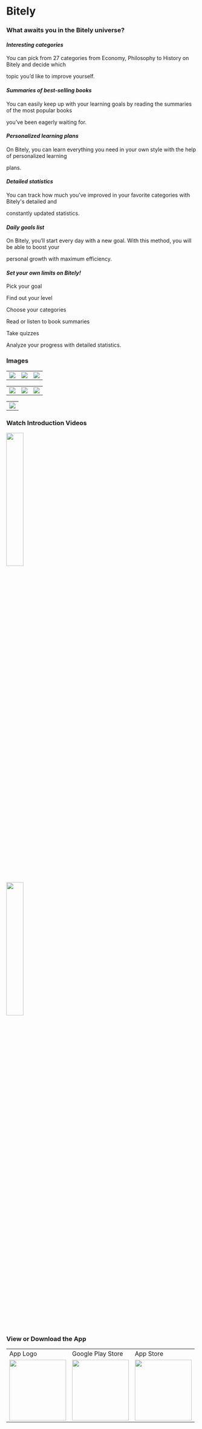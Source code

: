 # Bitely

### What awaits you in the Bitely universe?

#### *Interesting categories*

You can pick from 27 categories from Economy, Philosophy to History on Bitely and decide which

topic you’d like to improve yourself.


#### *Summaries of best-selling books*

You can easily keep up with your learning goals by reading the summaries of the most popular books

you’ve been eagerly waiting for.


#### *Personalized learning plans*

On Bitely, you can learn everything you need in your own style with the help of personalized learning

plans.


#### *Detailed statistics*

You can track how much you’ve improved in your favorite categories with Bitely's detailed and

constantly updated statistics.


#### *Daily goals list*

On Bitely, you’ll start every day with a new goal. With this method, you will be able to boost your

personal growth with maximum efficiency.


#### *Set your own limits on Bitely!*

Pick your goal

Find out your level

Choose your categories

Read or listen to book summaries

Take quizzes

Analyze your progress with detailed statistics.


### Images

<table>
  <tr>
    <td><img src="https://is1-ssl.mzstatic.com/image/thumb/PurpleSource116/v4/de/fa/ff/defaff9a-844a-9138-e34e-7acf545ff197/a783aa66-c684-45ee-9ecd-6d986ffb40d7_1.png/230x0w.webp"></td>
    <td><img src="https://is1-ssl.mzstatic.com/image/thumb/PurpleSource126/v4/b1/06/7b/b1067bf4-ddb9-daea-c53f-a19363d9dc0b/5a0c50e0-428b-4240-97d4-d82ec7306175_2.png/230x0w.webp"></td>
    <td><img src="https://is1-ssl.mzstatic.com/image/thumb/PurpleSource126/v4/6c/a2/73/6ca273de-c2ee-cc47-162d-a708454b5393/7db79d35-c13b-4924-9042-24af0cf0b972_3.png/230x0w.webp"></td>
  </tr>
 </table>
 
 
<table>
  <tr>
    <td><img src="https://is1-ssl.mzstatic.com/image/thumb/PurpleSource116/v4/8a/77/97/8a77975a-5549-0ee9-71d3-b03233ad5b3e/3aca40c2-763e-4164-a41d-250d419fe5c3_4.png/230x0w.webp"></td>
    <td><img src="https://is1-ssl.mzstatic.com/image/thumb/PurpleSource116/v4/9d/d0/72/9dd07281-999d-00cd-0edd-be2c8a73c270/3f06fa20-ba30-462d-a85e-244b505c9e94_5.png/230x0w.webp"></td>
    <td><img src="https://is1-ssl.mzstatic.com/image/thumb/PurpleSource116/v4/aa/3b/58/aa3b58f5-768c-6b9e-1790-3ef00018cf21/4d642bcb-3235-4ac9-895c-e2f2e1c37c21_6.png/230x0w.webp"></td>
  </tr>
 </table>
 
 <table>
  <tr>
    <td><img src="https://is1-ssl.mzstatic.com/image/thumb/PurpleSource126/v4/c6/70/ea/c670ea7a-23f7-d545-addf-315ab808fd16/11f66d2f-010a-49a3-b2b1-337477d16df4_7.png/230x0w.webp"></td>
  </tr>
 </table>
 
 ### Watch Introduction Videos
[<img src="https://i.ytimg.com/an_webp/ALo_WC7EcjM/mqdefault_6s.webp?du=3000&sqp=CJ6-u68G&rs=AOn4CLAvAjPeOFS1TZ_HjsaKiwA5N0NSEg" width="30%">](https://www.youtube.com/watch?v=ALo_WC7EcjM "Click and watch") 

[<img src="https://i.ytimg.com/an_webp/BhhXYvFUKus/mqdefault_6s.webp?du=3000&sqp=CLTxu68G&rs=AOn4CLD_kLRzkm9IV1rMNgm_vGb3xLNrvQ" width="30%">](https://www.youtube.com/watch?v=BhhXYvFUKus "Click and watch") 


### View or Download the App
<table>
  <tr>
     <td>App Logo</td>
     <td>Google Play Store</td>
     <td>App Store</td>
  </tr>
  <tr>
    <td><img src="https://play-lh.googleusercontent.com/UqqqUu5D9hwVSSUZtGap6ex7J3apVKogAWG3WWpFO9MYgBoFqsM-igSiZqHucYRrAn8=w240-h480-rw" width=150 height=160></td>
    <td><a href="https://play.google.com/store/apps/details?id=com.bitely.ai&hl=en"><img src="https://yt3.googleusercontent.com/UlCw6skRB67meHd_jffAzV6DeXzAk1YzEFyhxI4meSgYAjA0wRhEnhT3TfHvuo7R-VwISzRTTao=s900-c-k-c0x00ffffff-no-rj" width=150 height=160></img></a></td>
    <td><a href="https://apps.apple.com/tr/app/bitely/id1644387147?l=en"><img src="https://www.apple.com/v/app-store/b/images/overview/icon_appstore__ev0z770zyxoy_large_2x.png" width=150 height=160></img></a></td>
  </tr>
 </table>
